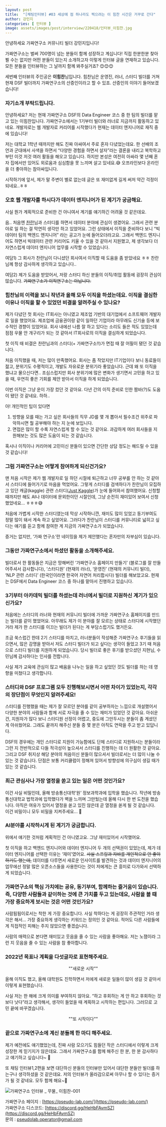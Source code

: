 ```yaml
---
layout: post
title:  "[채팅인터뷰] #03 세상에 점 하나라도 찍으려는 이 힘찬 시간은 거꾸로 간다"
author: 강민지
categories: [ 인터뷰 ]
image: assets/images/post/interview/220418/인터뷰_이힘찬.jpg
---
```


안녕하세요 가짜연구소 커뮤니티 빌더 강민지입니다!  

가짜연구소는 벌써 700명이 넘는 분들이 함께 성장하고 계십니다! 직접 한분한분 찾아뵐 수는 없지만 어떤 분들이 있는지 소개하고자 이렇게 인터뷰 글을 연재하고 있습니다.  
모든 분들을 인터뷰하는 그 날까지 함께 봐주실거죠? 😊😊😊  

세번째 인터뷰의 주인공은 **이힘찬**님입니다. 힘찬님은 운영진, 러너, 스터디 빌더를 거쳐 현재 DSF 빌더까지 가짜연구소의 산증인이라고 할 수 있죠. 산증인의 이야기 들어보겠습니다!



### 자기소개 부탁드립니다.

안녕하세요? 저는 현재 가짜연구소 DSF의 Data Engineer 코스 중 한 팀의 빌더를 맡고 있는 이힘찬입니다. 가짜연구소에서는 1기부터 빌더와 러너로 지금까지 활동하고 있네요. 개발자로는 웹 개발자로 커리어를 시작했다가 현재는 데이터 엔지니어로 재직 중에 있습니다!

저는 대학교 1학년 때까지만 해도 진짜 아싸여서 주로 혼자 다녔었는데요. 한 선배의 조언과 군대애서 사색을 하면서 “다양한 경험을 하면서 살자”라는 결론을 내리고 복학하고부턴 이것 저것 여러 활동을 해오고 있습니다. 하지만 본성은 여전히 아싸라 몇 년째 혼자 집에서만 있어도 외로움과 심심함을 못 느끼며 살고 있네요.😅 오프라인보다 온라인을 더 좋아하는 참아싸입니다.

시작하기에 앞서, 제가 말 주변이 별로 없는데 글은 또 재미없게 길게 써저 약간 걱정이 되네요..ㅎㅎ



### 오호 웹 개발자를 하시다가 데이터 엔지니어가 된 계기가 궁금해요.

사실 뭔가 계획적으로 준비한 건 아니여서 계기를 얘기하긴 어려울 것 같은데요.

음.. 처음엔 [찬란](https://pseudolab.github.io/%EA%B9%80%EC%B0%AC%EB%9E%80%EC%9D%B8%ED%84%B0%EB%B7%B0/)님과 스터디를 하면서 데이터 분야에 관심이 생겼어요. 그래서 관련 분야로 일 하는 걸 막연히 생각만 하고 있었어요. 그런 상태에서 이직을 준비하다 보니 “빅데이터 팀의 백엔드 엔지니어” 라는 공고가 눈에 들어오더라고요. 그래서 백엔드 엔지니어도 하면서 빅데이터 관련 커리어도 키울 수 있을 것 같아서 지원했고, 제 생각보다 더 자연스럽게 데이터 엔지니어 업무를 시작할 수 있었습니다.

여담1) 그 회사가 찬란님이 다니셨던 회사여서 이직할 때 도움을 좀 받았네요 ㅎㅎ 찬란님께 항상 감사하게 생각하고 있습니다..

여담2) 제가 도움을 받았어서, 저랑 스터디 하신 분들의 이직/취업 활동에 굉장히 관심이 많습니다. ~~가짜연구소가 이직연구소는 아닙니다.~~



### 힘찬님의 이력을 보니 작년과 올해 모두 이직을 하셨는데요. 이직을 결심한 이유나 이직을 할 수 있었던 비결을 알려주실 수 있나요?

제가 다녔던 첫 회사는 IT회사는 아니였고 제조업 기반의 대기업에서 소프트웨어 개발자로 일을 했었어요. 제조업에 금융권이랑 같이 일하던 기업이라 아무래도 신기술 등에 보수적인 경향이 있었어요. 회사 내에선 나름 잘 하고 있다는 소리도 들은 적도 있었는데 점점 우물 안 개구리가 되는 것 같아서 IT회사로의 이직을 결심하게 되었습니다.

첫 이직 때 비결은 찬란님과의 스터디(+ 가짜연구소!!)가 면접 때 잘 어필이 됐던 것 같습니다.

처음 이직했을 때, 저는 많이 만족했어요. 회사는 좀 작았지만 IT기업이다 보니 동료들이 젊고, 분위기도 수평적이고, 개발도 자유로운 분위기라 좋았습니다. 근데 왜 또 이직을 했냐고 물으신다면.. 조심스럽지만 회사 분위기에 많은 변화가 생기면서 고민을 하고 있을 때, 우연히 좋은 기회를 제안 받아서 이직을 하게 되었습니다.

이번 이직은 그냥 운이 가장 컸던 것 같아요. 다년 간의 이직 준비로 인한 짬바(?)도 도움이 됐던 것 같네요. 하하.. 

아! 개인적인 팁이 있다면

1. 방향을 모를 때는 가고 싶은 회사들의 직무 JD를 몇 개 뽑아서 필수조건 위주로 파악하시면 뭘 공부해야 하는 지 눈에 보입니다.
2. 면접은 많이 할 수록 자연스럽게 할 수 있는 것 같아요. 과감하게 여러 회사들을 지원해보는 것도 많은 도움이 되는 것 같습니다.

혹시나 이직이나 커리어에 고민이신 분들이 있으면 간단한 상담 정도는 해드릴 수 있을 것 같습니다!



### 그럼 가짜연구소는 어떻게 참여하게 되신건가요?

맨 처음 시작은 제가 웹 개발자로 일 하던 시절에 퇴근하고 너무 공부를 안 하는 것 같아서 스터디에 들어가기로 마음을 먹었어요. 그렇게 스터디를 검색하다가 찬란님이 모집하고 있던 캐글(kaggle) 관련 스터디([Just Kaggle](https://github.com/Just-Kaggle))가 눈에 들어와서 참여했어요. 신청할 때까지만 해도 AI나 데이터에 문외한이던 시절인데, 그냥 순전히 재미있어 보여서 신청했었네요... ㅎㅎㅎ😅

처음에 가볍게 시작한 스터디였는데 막상 시작하니깐, 재미도 많이 있었고 동기부여도 정말 많이 돼서 계속 하고 싶었어요. 그러다가 찬란님이 스터디를 커뮤니티로 넓히고 싶다는 얘기를 듣고 함께 참여한 게 지금의 가짜연구소가 되었습니다.

증거는 없지만, ‘가짜 연구소’란 네이밍을 제가 제안했다는 혼자만의 자부심이 있습니다.



### 그동안 가짜연구소에서 하셨던 활동을 소개해주세요.

빌더로서 한 활동들은 지금은 망해버린 ‘가짜연구소 홈페이지 만들기’ (블로그를 잘 만들어주셔서 감사합니다), ‘스터디원’ (현재의 러너), ‘운영진’ (현재의 커뮤니티 빌더), ‘NLP 관련 스터디’ (한국인이라면 한국어 자연어 처리합시다) 빌더를 해보았고요. 현재는 DSF에서 Data Engineer 코스 중 하나를 맡아서 진행하고 있습니다.



### 3기부터 아카데믹 빌더를 하셨는데 러너에서 빌더로 지원하신 계기가 있으신가요?

처음에는 스터디의 러너와 현재의 커뮤니티 빌더에 가까운 가짜연구소 홈페이지를 만드는 빌더를 같이 했었어요. 아무래도 제가 이 분야를 잘 모르는 상태로 스터디에 시작했던 거라 제가 한 스터디를 이끄는 빌더가 된다는 게 부담스럽기도 했거든요.

조금 쑥스럽긴 한데 2기 스터디를 마치고, 러너분들이 작성해준 가짜연구소 후기들을 읽으면서, 많은 감명을 받아서 저도 스터디 빌더가 되고 싶다는 생각이 들었고 3기 때 처음으로 스터디 빌더를 지원하게 되었습니다. 당시 빌더로 좋은 후기를 받으셨던 지현님, 수민님께 감사하다는 인사를 전합니다.

사실 제가 교육에 관심이 많고 배움을 나누는 일을 하고 싶었던 것도 빌더를 하는 데 영향을 미쳤다고 생각합니다.



### 스터디와 DSF 프로그램 모두 진행해보시면서 어떤 차이가 있었는지, 각각의 장단점이 무엇인지 알려주세요!

스터디를 진행했을 때는 제가 잘 모르던 분야를 같이 공부하자는 느낌으로 개설했어서 다양한 분야의 사람들과 함께 서로 자극을 줄 수 있는 재미가 있었던 것 같아요. 아쉬운 건, 지원자가 많다 보니 스터디원 선정이 어렵고, 중도에 그만두시는 분들이 좀 계셨던 게 아쉬웠어요. 그래도 끝까지 해주신 분들 중 몇 분은 아직도 연락을 주고 받고 있답니다.

DSF의 경우에는 개인 스터디로 지원이 가능함에도 단체 스터디로 지원하시는 분들이라 그런 지 전반적으로 다들 적극성이 높으셔서 스터디를 진행하는 데 더 원활한 것 같아요. 그리고 DSF 취지상 해당 분야의 처음이신 분들이 많으셔서 빌더로서는 더 많이 나눌 수 있는 것 같습니다. 단점은 보통 커리큘럼이 정해져 있어서 방향성에 의구심이 생길 때가 있는 것 같습니다.



### 최근 관심사나 가장 열정을 쏟고 있는 일은 어떤 것인가요?

이건 사실 비밀인데, 올해 방송통신대학’원’ 정보과학과에 입학을 했습니다. 작년에 방송통신대학교 법학과에 입학했다가 벽을 느끼며 그만뒀는데 올해 다시 한 번 도전을 했습니다. 아직은 여유가 있어서 열정을 쏟고 있진 않은데 곧 열정을 쏟게 될 것 같습니다.  
이건 비밀이니 모두 비밀을 지켜주세요... 🙏



### AI분야를 시작하시게 된 계기가 궁금합니다.

위에서 얘기한 것처럼 계획적인 건 아니였고요. 그냥 재미있어서 시작했어요.

첫 이직을 하고 백엔드 엔지니어와 데이터 엔지니어 두 개의 선택권이 있었는데, 제가 데이터 엔지니어를 선택한 이유는 ‘재미’였어요. ~~사실 스프링과 자바를 개인적으로 안 좋아하기도 했는데,~~ 데이터를 다루면서 새로운 인사이트를 발견하는 것과 데이터 엔지니어의 업무에선 정말 많은 오픈소스들을 사용한다는 것이 저에게는 큰 흥미로 다가와서 선택하게 되었습니다.



### 가짜연구소의 핵심 가치에는 공유, 동기부여, 함께하는 즐거움이 있습니다. 즉, 다양한 사람들과 같이하는 것에 큰 가치를 두고 있는데요, 사람을 볼 때 가장 중요하게 보시는 것은 어떤 것인가요?

사람됨됨이로서는 착한 게 가장 중요합니다. 사실 착하다는 게 굉장히 주관적인 거라 생각은 해서... 가장 중요하게 생각하는 키워드는 정의인 것 같아요. 적어도 다른 사람들에게 직접적인 피해는 주지 않았으면 좋겠습니다.

사람의 매력으로 본다면 재미있고 웃음을 줄 수 있는 사람을 좋아해요. 저는 노잼이라 그런 지 웃음을 줄 수 있는 사람을 참 좋아합니다.



### 2022년 목표나 계획을 다섯글자로 표현해주세요.

<center>""새로운 시작""</center>

올해 이직도 했고, 올해 대학원도 진학하면서 저에게 새로운 일들이 많이 생길 것 같아서 이렇게 표현했습니다.

사실 저는 한 해에 크게 의미를 부여하지 않아요. “하고 후회하는 게 안 하고 후회하는 것보다 낫다”라고 생각해서, 생각이 들었을 때 계획하고 시작하는 편입니다. 그러므로 고민 끝에 바꾸겠습니다.

<center>""또 시작이다""</center>  



### 끝으로 가짜연구소에 계신 분들께 한 마디 해주세요.

제가 예전에도 얘기했었는데, 진짜 사람 모으기도 힘들던 작은 스터디에서 이렇게 크게 성장한 게 믿기지가 않은데요. 그래서 가짜연구소를 함께 해주신 한 분, 한 분 감사하다고 얘기하고 싶습니다~ 🙇

또 채팅 인터뷰1,2편을 보면 대단하신 분들의 인터뷰만 있어서 대단한 분들만 빌더를 하는구나 생각하셨을 것 같은데요. 저의 인터뷰가 올라감으로써 아무나 할 수 있다는 증거가 될 것 같네요. 모두 함께 해요~🙌



![가짜연구소 인터뷰 _ 무물_ 이힘찬-001](https://user-images.githubusercontent.com/71136942/163331840-dc584a9b-d020-42f2-83af-5a89d96c3c14.png)



가짜연구소 페이지 : [https://pseudo-lab.com/](https://pseudo-lab.com/)  
가짜연구소 디스코드: [https://discord.gg/HeHbFAvmSZ](https://discord.gg/HeHbFAvmSZ)  
문의 : pseudolab.operator@gmail.com
